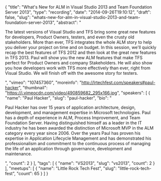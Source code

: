 {
  "title": "What's New for ALM in Visual Studio 2013 and Team Foundation Server 2013",
  "type": "recording",
  "date": "2014-09-26T19:10:12",
  "draft": false,
  "slug": "whats-new-for-alm-in-visual-studio-2013-and-team-foundation-server-2013",
  "abstract": "<p>The latest versions of Visual Studio and TFS bring some great new features for developers, Product Owners, testers, and even the crusty old stakeholders. More than ever, TFS integrates the whole ALM story to help you deliver your project on time and on budget. In this session, we'll quickly recap the best features of TFS 2012 and then look at the great new features in TFS 2013. Paul will show you the new ALM features that make TFS perfect for Product Owners and company Stakeholders. He will also show you how developers work with TFS more effectively than ever, right from Visual Studio. We will finish off with the awesome story for testers.</p>",
  "vimeo": "107457360",
  "moreinfo": "http://lrtechfest.com/speakers#paul-hacker",
  "thumbnail": "https://i.vimeocdn.com/video/490859682_295x166.jpg",
  "speakers": [
    {
      "name": "Paul Hacker",
      "slug": "paul-hacker",
      "bio": "<p>Paul Hacker has over 15 years of application architecture, design, development, and management expertise in Microsoft technologies. Paul has a depth of experience in ALM, Process Improvement, and Team Foundation Server. Having distinguished himself as a leader in the IT industry he has been awarded the distinction of Microsoft MVP in the ALM category every year since 2006. Over the years Paul has proven his expertise in Application Lifecycle Management and has demonstrated his professionalism and commitment to the continuous process of managing the life of an application through governance, development and maintenance.</p>",
      "count": 2
    }
  ],
  "tags": [
    {
      "name": "VS2013",
      "slug": "vs2013",
      "count": 2
    }
  ],
  "meetups": [
    {
      "name": "Little Rock Tech Fest",
      "slug": "little-rock-tech-fest",
      "count": 65
    }
  ]
}